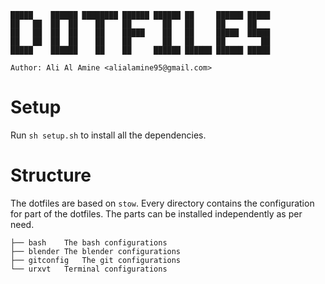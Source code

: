 ````
█████    ██████ ████████ ██████ ██████ ██     ██████ █████
██   ██  ██  ██    ██    ██       ██   ██     ██     ██
██   ██  ██  ██    ██    █████    ██   ██     █████  █████
██   ██  ██  ██    ██    ██       ██   ██     ██        ██
█████    ██████    ██    ██     ██████ ██████ ██████ █████

Author: Ali Al Amine <alialamine95@gmail.com>

````

# Setup
Run `sh setup.sh` to install all the dependencies.

# Structure
The dotfiles are based on `stow`. Every directory contains the configuration for part of the dotfiles.
The parts can be installed independently as per need.

```
├── bash	The bash configurations
├── blender	The blender configurations
├── gitconfig	The git configurations
└── urxvt	Terminal configurations
```
